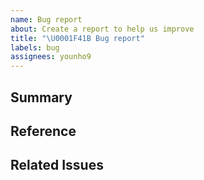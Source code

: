 ```yaml
---
name: Bug report
about: Create a report to help us improve
title: "\U0001F41B Bug report"
labels: bug
assignees: younho9
---
```


## Summary

<!-- 이슈 요약 -->

## Reference

<!-- 참고자료 링크 -->

## Related Issues

<!-- 관련 이슈 링크 -->
